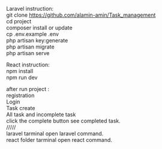 Laravel instruction: <br/>
git clone https://github.com/alamin-amin/Task_management<br/>
cd project <br/>
composer install or update <br/>
cp .env.example .env <br/>
php artisan key:generate <br/>
php artisan migrate <br/>
php artisan serve <br/>

React instruction: <br/>
npm install <br/>
npm run dev <br/>

after run project : <br/>
registration <br/>
Login <br/>
Task create  <br/>
All task and incomplete task <br/>
click the complete button see completed task.<br/>
///// <br/>
laravel tarminal open laravel command.<br/>
react folder tarminal open react command.<br/>
